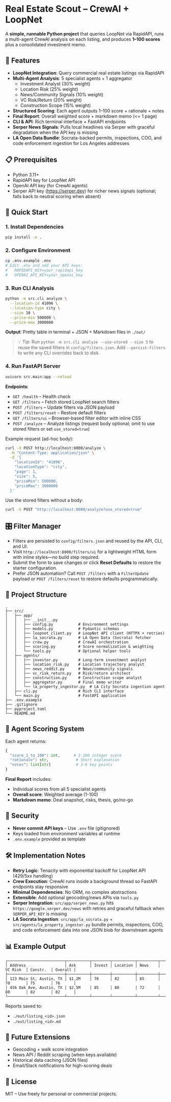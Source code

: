 # Real Estate Scout – CrewAI + LoopNet

A **simple, runnable Python project** that queries LoopNet via RapidAPI, runs a multi-agent CrewAI analysis on each listing, and produces **1–100 scores** plus a consolidated investment memo.

## 🎯 Features

- **LoopNet Integration**: Query commercial real estate listings via RapidAPI
- **Multi-Agent Analysis**: 5 specialist agents + 1 aggregator
  - Investment Analyst (30% weight)
  - Location Risk (25% weight)
  - News/Community Signals (10% weight)
  - VC Risk/Return (20% weight)
  - Construction Scope (15% weight)
- **Structured Scoring**: Each agent outputs 1–100 score + rationale + notes
- **Final Report**: Overall weighted score + markdown memo (<= 1 page)
- **CLI & API**: Rich terminal interface + FastAPI endpoints
- **Serper News Signals**: Pulls local headlines via Serper with graceful degradation when the API key is missing
- **LA Open Data Bundle**: Socrata-backed permits, inspections, COO, and code enforcement ingestion for Los Angeles addresses

## 📋 Prerequisites

- Python 3.11+
- RapidAPI key for LoopNet API
- OpenAI API key (for CrewAI agents)
- Serper API key (https://serper.dev) for richer news signals (optional; falls back to neutral scoring when absent)

## 🚀 Quick Start

### 1. Install Dependencies

```bash
pip install -e .
```

### 2. Configure Environment

```bash
cp .env.example .env
# Edit .env and add your API keys:
#   RAPIDAPI_KEY=your_rapidapi_key
#   OPENAI_API_KEY=your_openai_key
```

### 3. Run CLI Analysis

```bash
python -m src.cli analyze \
  --location-id 41096 \
  --location-type city \
  --size 10 \
  --price-min 500000 \
  --price-max 3000000
```

**Output**: Pretty table in terminal + JSON + Markdown files in `./out/`

> 💡 Tip: Run `python -m src.cli analyze --use-stored --size 5` to reuse the saved filters in `config/filters.json`. Add `--persist-filters` to write any CLI overrides back to disk.

### 4. Run FastAPI Server

```bash
uvicorn src.main:app --reload
```

**Endpoints**:
- `GET /health` – Health check
- `GET /filters` – Fetch stored LoopNet search filters
- `POST /filters` – Update filters via JSON payload
- `POST /filters/reset` – Restore default filters
- `GET /filters/ui` – Browser-based filter editor with inline CSS
- `POST /analyze` – Analyze listings (request body optional; omit to use stored filters or set `use_stored=true`)

Example request (ad-hoc body):
```bash
curl -X POST http://localhost:8000/analyze \
  -H "Content-Type: application/json" \
  -d '{
    "locationId": "41096",
    "locationType": "city",
    "page": 1,
    "size": 5,
    "priceMin": 500000,
    "priceMax": 3000000
  }'
```

Use the stored filters without a body:
```bash
curl -X POST "http://localhost:8000/analyze?use_stored=true"
```

## 🎛️ Filter Manager

- Filters are persisted to `config/filters.json` and reused by the API, CLI, and UI.
- Visit `http://localhost:8000/filters/ui` for a lightweight HTML form with inline styles—no build step required.
- Submit the form to save changes or click **Reset Defaults** to restore the starter configuration.
- Prefer JSON automation? Call `POST /filters` with a `FilterUpdate` payload or `POST /filters/reset` to restore defaults programmatically.

## 📁 Project Structure

```
.
├── src/
│   ├── app/
│   │   ├── __init__.py
│   │   ├── config.py           # Environment settings
│   │   ├── models.py           # Pydantic schemas
│   │   ├── loopnet_client.py   # LoopNet API client (HTTPX + retries)
│   │   ├── la_socrata.py       # LA Open Data (Socrata) fetcher
│   │   ├── crew.py             # CrewAI orchestration
│   │   ├── scoring.py          # Score normalization & weighting
│   │   └── tools.py            # Optional helper tools
│   ├── agents/
│   │   ├── investor.py         # Long-term investment analyst
│   │   ├── location_risk.py    # Location trajectory analyst
│   │   ├── news_reddit.py      # News/community signals
│   │   ├── vc_risk_return.py   # Risk/return architect
│   │   ├── construction.py     # Construction scope analyst
│   │   ├── aggregator.py       # Final memo writer
│   │   └── la_property_ingestor.py  # LA City Socrata ingestion agent
│   ├── cli.py                  # Rich CLI interface
│   └── main.py                 # FastAPI application
├── .env.example
├── .gitignore
├── pyproject.toml
└── README.md
```

## 🧠 Agent Scoring System

Each agent returns:
```python
{
  "score_1_to_100": int,      # 1-100 integer score
  "rationale": str,            # Short explanation
  "notes": list[str]           # 3-6 key points
}
```

**Final Report** includes:
- Individual scores from all 5 specialist agents
- **Overall score**: Weighted average (1-100)
- **Markdown memo**: Deal snapshot, risks, thesis, go/no-go

## 🔐 Security

- **Never commit API keys** – Use `.env` file (gitignored)
- Keys loaded from environment variables at runtime
- `.env.example` provided as template

## 🛠️ Implementation Notes

- **Retry Logic**: Tenacity with exponential backoff for LoopNet API (429/5xx handling)
- **Crew Execution**: CrewAI runs inside a background thread so FastAPI endpoints stay responsive
- **Minimal Dependencies**: No ORM, no complex abstractions
- **Extensible**: Add optional geocoding/news APIs via `tools.py`
- **Serper Integration**: `src/app/serper_news.py` hits `https://google.serper.dev/news` with retries and graceful fallback when `SERPER_API_KEY` is missing
- **LA Socrata Ingestion**: `src/app/la_socrata.py` + `src/agents/la_property_ingestor.py` bundle permits, inspections, COO, and code enforcement data into one JSON blob for downstream agents

## 📊 Example Output

```
┌─────────────────────────┬──────────┬────────┬──────────┬─────────┬──────────┬──────────┬─────────┐
│ Address                 │ Ask      │ Invest │ Location │ News    │ VC Risk  │ Constr.  │ Overall │
├─────────────────────────┼──────────┼────────┼──────────┼─────────┼──────────┼──────────┼─────────┤
│ 123 Main St, Austin, TX │ $1.2M    │ 78     │ 82       │ 65      │ 70       │ 75       │ 76      │
│ 456 Oak Ave, Austin, TX │ $2.5M    │ 85     │ 88       │ 72      │ 80       │ 82       │ 82      │
└─────────────────────────┴──────────┴────────┴──────────┴─────────┴──────────┴──────────┴─────────┘
```

Reports saved to:
- `./out/listing_<id>.json`
- `./out/listing_<id>.md`

## 🔮 Future Extensions

- Geocoding + walk score integration
- News API / Reddit scraping (when keys available)
- Historical data caching (JSON files)
- Email/Slack notifications for high-scoring deals

## 📝 License

MIT – Use freely for personal or commercial projects.
